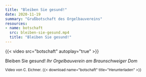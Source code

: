 ```yaml
---
title: "Bleiben Sie gesund!"
date: 2020-11-19
summary: "Grußbotschaft des Orgelbauvereins"
resources:
- name: botschaft
  src: bleiben-sie-gesund.mp4
  title: "Bleiben Sie gesund!"
---
```


{{< video src="botschaft" autoplay="true" >}}

Bleiben Sie gesund!
_Ihr Orgelbauverein am Braunschweiger Dom_

<small>

Video von C.&nbsp;Eichner.
{{< download name="botschaft" title="Herunterladen" >}}

</small>
